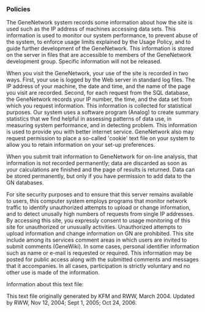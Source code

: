 ### Policies

The GeneNetwork system records some information about how the site is used such as the IP address of machines accessing data sets. This information is used to monitor our system performance, to prevent abuse of the system, to enforce usage limits explained by the Usage Policy, and to guide further development of the GeneNetwork. This information is stored on the server in files that are accessible to members of the GeneNetwork development group. Specific information will not be released.
 

When you visit the GeneNetwork, your use of the site is recorded in two ways. First, your use is logged by the Web server in standard log files. The IP address of your machine, the date and time, and the name of the page you visit are recorded. Second, for each request from the SQL database, the GeneNetwork records your IP number, the time, and the data set from which you request information. This information is collected for statistical purposes. Our system uses a software program (Analog) to create summary statistics that we find helpful in assessing patterns of data use, in measuring system performance, and in detecting problem. This information is used to provide you with better internet service.
GeneNetwork also may request permission to place a so-called 'cookie' text file on your system to allow you to retain information on your set-up preferences.

 

When you submit trait information to GeneNetwork for on-line analysis, that information is not recorded permanently; data are discarded as soon as your calculations are finished and the page of results is returned. Data can be stored permanently, but only if you have permission to add data to the GN databases.
 

 

For site security purposes and to ensure that this server remains available to users, this computer system employs programs that monitor network traffic to identify unauthorized attempts to upload or change information, and to detect unusally high numbers of requests from single IP addresses. By accessing this site, you expressly consent to usage monitoring of this site for unauthorized or unusually activities. Unauthorized attempts to upload information and change information on GN are prohibited.
This site include among its services comment areas in which users are invited to submit comments (GeneWiki). In some cases, personal identifier information such as name or e-mail is requested or required. This information may be posted for public access along with the submitted comments and messages that it accompanies. In all cases, participation is strictly voluntary and no other use is made of the information.

Information about this text file:
 

This text file originally generated by KFM and RWW, March 2004. Updated by RWW, Nov 12, 2004; Sept 1, 2005; Oct 24, 2006.